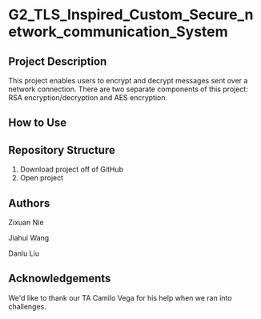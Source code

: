 # G2_TLS_Inspired_Custom_Secure_network_communication_System

## Project Description

This project enables users to encrypt and decrypt messages sent over a network connection. There are two separate components of this project: RSA encryption/decryption and AES encryption.

## How to Use

## Repository Structure

1) Download project off of GitHub
2) Open project

## Authors

Zixuan Nie

Jiahui Wang

Danlu Liu


## Acknowledgements

We'd like to thank our TA Camilo Vega for his help when we ran into challenges.
